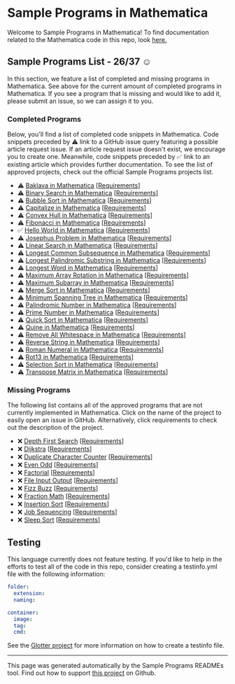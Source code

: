 # Sample Programs in Mathematica

Welcome to Sample Programs in Mathematica! To find documentation related to the Mathematica code in this repo, look [here.](https://sampleprograms.io/languages/mathematica)

## Sample Programs List - 26/37 :relaxed:

In this section, we feature a list of completed and missing programs in Mathematica. See above for the current amount of completed programs in Mathematica. If you see a program that is missing and would like to add it, please submit an issue, so we can assign it to you.

### Completed Programs

Below, you'll find a list of completed code snippets in Mathematica. Code snippets preceded by :warning: link to a GitHub issue query featuring a possible article request issue. If an article request issue doesn't exist, we encourage you to create one. Meanwhile, code snippets preceded by :white_check_mark: link to an existing article which provides further documentation. To see the list of approved projects, check out the official Sample Programs projects list.

- :warning: [Baklava in Mathematica](https://github.com//TheRenegadeCoder/sample-programs-website/issues?utf8=%E2%9C%93&q=is%3Aissue+is%3Aopen+baklava+mathematica) [[Requirements](https://sampleprograms.io/projects/baklava)]
- :warning: [Binary Search in Mathematica](https://github.com//TheRenegadeCoder/sample-programs-website/issues?utf8=%E2%9C%93&q=is%3Aissue+is%3Aopen+binary+search+mathematica) [[Requirements](https://sampleprograms.io/projects/binary-search)]
- :warning: [Bubble Sort in Mathematica](https://github.com//TheRenegadeCoder/sample-programs-website/issues?utf8=%E2%9C%93&q=is%3Aissue+is%3Aopen+bubble+sort+mathematica) [[Requirements](https://sampleprograms.io/projects/bubble-sort)]
- :warning: [Capitalize in Mathematica](https://github.com//TheRenegadeCoder/sample-programs-website/issues?utf8=%E2%9C%93&q=is%3Aissue+is%3Aopen+capitalize+mathematica) [[Requirements](https://sampleprograms.io/projects/capitalize)]
- :warning: [Convex Hull in Mathematica](https://github.com//TheRenegadeCoder/sample-programs-website/issues?utf8=%E2%9C%93&q=is%3Aissue+is%3Aopen+convex+hull+mathematica) [[Requirements](https://sampleprograms.io/projects/convex-hull)]
- :warning: [Fibonacci in Mathematica](https://github.com//TheRenegadeCoder/sample-programs-website/issues?utf8=%E2%9C%93&q=is%3Aissue+is%3Aopen+fibonacci+mathematica) [[Requirements](https://sampleprograms.io/projects/fibonacci)]
- :white_check_mark: [Hello World in Mathematica](https://sampleprograms.io/projects/hello-world/mathematica) [[Requirements](https://sampleprograms.io/projects/hello-world)]
- :warning: [Josephus Problem in Mathematica](https://github.com//TheRenegadeCoder/sample-programs-website/issues?utf8=%E2%9C%93&q=is%3Aissue+is%3Aopen+josephus+problem+mathematica) [[Requirements](https://sampleprograms.io/projects/josephus-problem)]
- :warning: [Linear Search in Mathematica](https://github.com//TheRenegadeCoder/sample-programs-website/issues?utf8=%E2%9C%93&q=is%3Aissue+is%3Aopen+linear+search+mathematica) [[Requirements](https://sampleprograms.io/projects/linear-search)]
- :warning: [Longest Common Subsequence in Mathematica](https://github.com//TheRenegadeCoder/sample-programs-website/issues?utf8=%E2%9C%93&q=is%3Aissue+is%3Aopen+longest+common+subsequence+mathematica) [[Requirements](https://sampleprograms.io/projects/longest-common-subsequence)]
- :warning: [Longest Palindromic Substring in Mathematica](https://github.com//TheRenegadeCoder/sample-programs-website/issues?utf8=%E2%9C%93&q=is%3Aissue+is%3Aopen+longest+palindromic+substring+mathematica) [[Requirements](https://sampleprograms.io/projects/longest-palindromic-substring)]
- :warning: [Longest Word in Mathematica](https://github.com//TheRenegadeCoder/sample-programs-website/issues?utf8=%E2%9C%93&q=is%3Aissue+is%3Aopen+longest+word+mathematica) [[Requirements](https://sampleprograms.io/projects/longest-word)]
- :warning: [Maximum Array Rotation in Mathematica](https://github.com//TheRenegadeCoder/sample-programs-website/issues?utf8=%E2%9C%93&q=is%3Aissue+is%3Aopen+maximum+array+rotation+mathematica) [[Requirements](https://sampleprograms.io/projects/maximum-array-rotation)]
- :warning: [Maximum Subarray in Mathematica](https://github.com//TheRenegadeCoder/sample-programs-website/issues?utf8=%E2%9C%93&q=is%3Aissue+is%3Aopen+maximum+subarray+mathematica) [[Requirements](https://sampleprograms.io/projects/maximum-subarray)]
- :warning: [Merge Sort in Mathematica](https://github.com//TheRenegadeCoder/sample-programs-website/issues?utf8=%E2%9C%93&q=is%3Aissue+is%3Aopen+merge+sort+mathematica) [[Requirements](https://sampleprograms.io/projects/merge-sort)]
- :warning: [Minimum Spanning Tree in Mathematica](https://github.com//TheRenegadeCoder/sample-programs-website/issues?utf8=%E2%9C%93&q=is%3Aissue+is%3Aopen+minimum+spanning+tree+mathematica) [[Requirements](https://sampleprograms.io/projects/minimum-spanning-tree)]
- :warning: [Palindromic Number in Mathematica](https://github.com//TheRenegadeCoder/sample-programs-website/issues?utf8=%E2%9C%93&q=is%3Aissue+is%3Aopen+palindromic+number+mathematica) [[Requirements](https://sampleprograms.io/projects/palindromic-number)]
- :warning: [Prime Number in Mathematica](https://github.com//TheRenegadeCoder/sample-programs-website/issues?utf8=%E2%9C%93&q=is%3Aissue+is%3Aopen+prime+number+mathematica) [[Requirements](https://sampleprograms.io/projects/prime-number)]
- :warning: [Quick Sort in Mathematica](https://github.com//TheRenegadeCoder/sample-programs-website/issues?utf8=%E2%9C%93&q=is%3Aissue+is%3Aopen+quick+sort+mathematica) [[Requirements](https://sampleprograms.io/projects/quick-sort)]
- :warning: [Quine in Mathematica](https://github.com//TheRenegadeCoder/sample-programs-website/issues?utf8=%E2%9C%93&q=is%3Aissue+is%3Aopen+quine+mathematica) [[Requirements](https://sampleprograms.io/projects/quine)]
- :warning: [Remove All Whitespace in Mathematica](https://github.com//TheRenegadeCoder/sample-programs-website/issues?utf8=%E2%9C%93&q=is%3Aissue+is%3Aopen+remove+all+whitespace+mathematica) [[Requirements](https://sampleprograms.io/projects/remove-all-whitespace)]
- :warning: [Reverse String in Mathematica](https://github.com//TheRenegadeCoder/sample-programs-website/issues?utf8=%E2%9C%93&q=is%3Aissue+is%3Aopen+reverse+string+mathematica) [[Requirements](https://sampleprograms.io/projects/reverse-string)]
- :warning: [Roman Numeral in Mathematica](https://github.com//TheRenegadeCoder/sample-programs-website/issues?utf8=%E2%9C%93&q=is%3Aissue+is%3Aopen+roman+numeral+mathematica) [[Requirements](https://sampleprograms.io/projects/roman-numeral)]
- :warning: [Rot13 in Mathematica](https://github.com//TheRenegadeCoder/sample-programs-website/issues?utf8=%E2%9C%93&q=is%3Aissue+is%3Aopen+rot13+mathematica) [[Requirements](https://sampleprograms.io/projects/rot13)]
- :warning: [Selection Sort in Mathematica](https://github.com//TheRenegadeCoder/sample-programs-website/issues?utf8=%E2%9C%93&q=is%3Aissue+is%3Aopen+selection+sort+mathematica) [[Requirements](https://sampleprograms.io/projects/selection-sort)]
- :warning: [Transpose Matrix in Mathematica](https://github.com//TheRenegadeCoder/sample-programs-website/issues?utf8=%E2%9C%93&q=is%3Aissue+is%3Aopen+transpose+matrix+mathematica) [[Requirements](https://sampleprograms.io/projects/transpose-matrix)]

### Missing Programs

The following list contains all of the approved programs that are not currently implemented in Mathematica. Click on the name of the project to easily open an issue in GitHub. Alternatively, click requirements to check out the description of the project.

- :x: [Depth First Search](https://github.com/TheRenegadeCoder/sample-programs/issues/new?assignees=&labels=enhancement&template=code-snippet-request.md&title=Add+Depth+First+Search+in+mathematica) [[Requirements](https://sampleprograms.io/projects/depth-first-search)]
- :x: [Dijkstra](https://github.com/TheRenegadeCoder/sample-programs/issues/new?assignees=&labels=enhancement&template=code-snippet-request.md&title=Add+Dijkstra+in+mathematica) [[Requirements](https://sampleprograms.io/projects/dijkstra)]
- :x: [Duplicate Character Counter](https://github.com/TheRenegadeCoder/sample-programs/issues/new?assignees=&labels=enhancement&template=code-snippet-request.md&title=Add+Duplicate+Character+Counter+in+mathematica) [[Requirements](https://sampleprograms.io/projects/duplicate-character-counter)]
- :x: [Even Odd](https://github.com/TheRenegadeCoder/sample-programs/issues/new?assignees=&labels=enhancement&template=code-snippet-request.md&title=Add+Even+Odd+in+mathematica) [[Requirements](https://sampleprograms.io/projects/even-odd)]
- :x: [Factorial](https://github.com/TheRenegadeCoder/sample-programs/issues/new?assignees=&labels=enhancement&template=code-snippet-request.md&title=Add+Factorial+in+mathematica) [[Requirements](https://sampleprograms.io/projects/factorial)]
- :x: [File Input Output](https://github.com/TheRenegadeCoder/sample-programs/issues/new?assignees=&labels=enhancement&template=code-snippet-request.md&title=Add+File+Input+Output+in+mathematica) [[Requirements](https://sampleprograms.io/projects/file-input-output)]
- :x: [Fizz Buzz](https://github.com/TheRenegadeCoder/sample-programs/issues/new?assignees=&labels=enhancement&template=code-snippet-request.md&title=Add+Fizz+Buzz+in+mathematica) [[Requirements](https://sampleprograms.io/projects/fizz-buzz)]
- :x: [Fraction Math](https://github.com/TheRenegadeCoder/sample-programs/issues/new?assignees=&labels=enhancement&template=code-snippet-request.md&title=Add+Fraction+Math+in+mathematica) [[Requirements](https://sampleprograms.io/projects/fraction-math)]
- :x: [Insertion Sort](https://github.com/TheRenegadeCoder/sample-programs/issues/new?assignees=&labels=enhancement&template=code-snippet-request.md&title=Add+Insertion+Sort+in+mathematica) [[Requirements](https://sampleprograms.io/projects/insertion-sort)]
- :x: [Job Sequencing](https://github.com/TheRenegadeCoder/sample-programs/issues/new?assignees=&labels=enhancement&template=code-snippet-request.md&title=Add+Job+Sequencing+in+mathematica) [[Requirements](https://sampleprograms.io/projects/job-sequencing)]
- :x: [Sleep Sort](https://github.com/TheRenegadeCoder/sample-programs/issues/new?assignees=&labels=enhancement&template=code-snippet-request.md&title=Add+Sleep+Sort+in+mathematica) [[Requirements](https://sampleprograms.io/projects/sleep-sort)]

## Testing

This language currently does not feature testing. If you'd like to help in the efforts to test all of the code in this repo, consider creating a testinfo.yml file with the following information:

```yml
folder:
  extension:
  naming:

container:
  image:
  tag:
  cmd:
```

See the [Glotter project](https://github.com/auroq/glotter) for more information on how to create a testinfo file.

---

This page was generated automatically by the Sample Programs READMEs tool. Find out how to support [this project](https://github.com/TheRenegadeCoder/sample-programs-readmes) on Github.